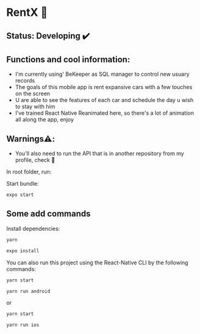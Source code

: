 # RentX 🚗

## Status: Developing ✔️

## Functions and cool information:
- I'm currently using' BeKeeper as SQL manager to control new usuary records
- The goals of this mobile app is rent expansive cars with a few touches on the screen
- U are able to see the features of each car and schedule the day u wish to stay with him
- I've trained React Native Reanimated here, so there's a lot of animation all along the app, enjoy 

## Warnings⚠️: 
- You'll also need to run the API that is in another repository from my profile, check 🤗

In root folder, run: 

Start bundle:

```javascript
expo start
```

## Some add commands

Install dependencies: 

```javascript
yarn
```

```javascript
expo install
```

You can also run this project using the React-Native CLI by the following commands: 


```javascript
yarn start
```


```javascript
yarn run android
```

or

```javascript
yarn start
```

```javascript
yarn run ios
```
